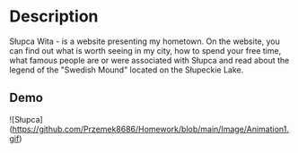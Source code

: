 # Description

Słupca Wita - is a website presenting my hometown. On the website, you can find out what is worth seeing in my city, how to spend your free time, what famous people are or were associated with Słupca and read about the legend of the "Swedish Mound" located on the Słupeckie Lake.

## Demo

![Słupca] (https://github.com/Przemek8686/Homework/blob/main/Image/Animation1.gif)

